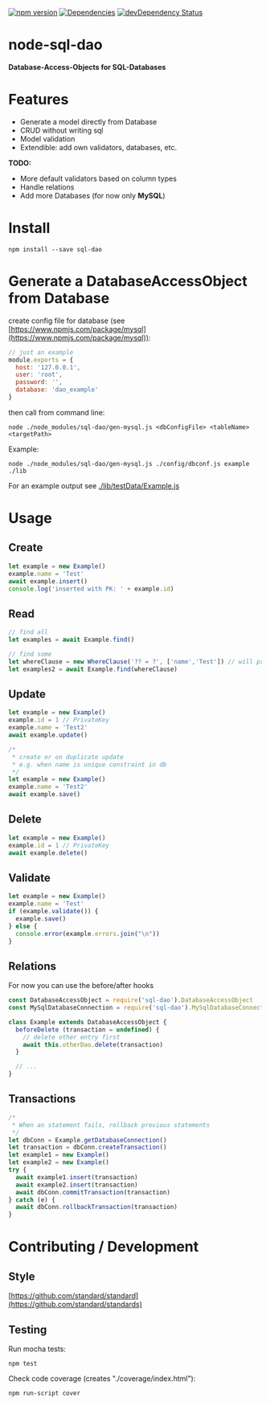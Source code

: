 [![npm version](https://badge.fury.io/js/sql-dao.svg)](http://badge.fury.io/js/sql-dao)
[![Dependencies](https://david-dm.org/loge5/node-sql-dao.svg)](https://david-dm.org/loge5/node-sql-dao) 
[![devDependency Status](https://david-dm.org/loge5/node-sql-dao/dev-status.svg)](https://david-dm.org/loge5/node-sql-dao#info=devDependencies)

# node-sql-dao

**Database-Access-Objects for SQL-Databases**

# Features
- Generate a model directly from Database
- CRUD without writing sql
- Model validation
- Extendible: add own validators, databases, etc.

**TODO:**

- More default validators based on column types
- Handle relations
- Add more Databases (for now only **MySQL**)

# Install

```npm install --save sql-dao```

# Generate a DatabaseAccessObject from Database

create config file for database (see [https://www.npmjs.com/package/mysql](https://www.npmjs.com/package/mysql)):

```JavaScript
// just an example
module.exports = {
  host: '127.0.0.1',
  user: 'root',
  password: '',
  database: 'dao_example'
}
```

then call from command line:
```Shell
node ./node_modules/sql-dao/gen-mysql.js <dbConfigFile> <tableName> <targetPath>
```

Example:
```Shell
node ./node_modules/sql-dao/gen-mysql.js ./config/dbconf.js example ./lib
```

For an example output see [./lib/testData/Example.js](./lib/testData/Example.js)

# Usage

## Create

```JavaScript
let example = new Example()
example.name = 'Test'
await example.insert()
console.log('inserted with PK: ' + example.id)
```

## Read
```JavaScript
// find all
let examples = await Example.find()

// find some
let whereClause = new WhereClause('?? = ?', ['name','Test']) // will prepare params
let examples2 = await Example.find(whereClause)
```
## Update

```JavaScript
let example = new Example()
example.id = 1 // PrivateKey
example.name = 'Test2'
await example.update()

/*
 * create or on duplicate update
 * e.g. when name is unique constraint in db
 */ 
let example = new Example()
example.name = 'Test2'
await example.save()
```

## Delete

```JavaScript
let example = new Example()
example.id = 1 // PrivateKey
await example.delete()
```

## Validate
```JavaScript
let example = new Example()
example.name = 'Test'
if (example.validate()) {
  example.save()
} else {
  console.error(example.errors.join("\n"))
}
```

## Relations

For now you can use the before/after hooks

```JavaScript
const DatabaseAccessObject = require('sql-dao').DatabaseAccessObject
const MySqlDatabaseConnection = require('sql-dao').MySqlDatabaseConnection

class Example extends DatabaseAccessObject {
  beforeDelete (transaction = undefined) {
    // delete other entry first
    await this.otherDao.delete(transaction)
  }

  // ...
}
```

## Transactions

```JavaScript
/*
 * When an statement fails, rollback previous statements
 */
let dbConn = Example.getDatabaseConnection()
let transaction = dbConn.createTransaction()
let example1 = new Example()
let example2 = new Example()
try {
  await example1.insert(transaction)
  await example2.insert(transaction)
  await dbConn.commitTransaction(transaction)
} catch (e) {
  await dbConn.rollbackTransaction(transaction)
}
```


# Contributing / Development

## Style

[https://github.com/standard/standard](https://github.com/standard/standards)

## Testing

Run mocha tests:

`npm test`

Check code coverage (creates "./coverage/index.html"):

`npm run-script cover`
